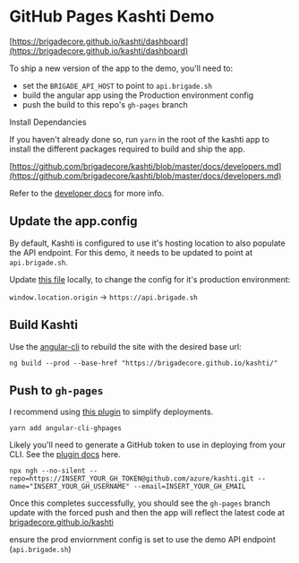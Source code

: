 # GitHub Pages Kashti Demo

[https://brigadecore.github.io/kashti/dashboard](https://brigadecore.github.io/kashti/dashboard)

To ship a new version of the app to the demo, you'll need to:

* set the `BRIGADE_API_HOST` to point to `api.brigade.sh`
* build the angular app using the Production environment config
* push the build to this repo's `gh-pages` branch


Install Dependancies

If you haven't already done so, run `yarn` in the root of the kashti app to install the different packages required to build and ship the app.

[https://github.com/brigadecore/kashti/blob/master/docs/developers.md](https://github.com/brigadecore/kashti/blob/master/docs/developers.md)

Refer to the [developer docs](https://github.com/brigadecore/kashti/blob/master/docs/developers.md) for more info.


## Update the app.config

By default, Kashti is configured to use it's hosting location to also populate the API endpoint. For this demo, it needs to be updated to point at `api.brigade.sh`.

Update [this file](https://github.com/brigadecore/kashti/blob/master/src/app/app.config.ts#L1) locally, to change the config for it's production environment:

`window.location.origin` -> `https://api.brigade.sh`


## Build Kashti

Use the [angular-cli](https://cli.angular.io/) to rebuild the site with the desired base url:

```
ng build --prod --base-href "https://brigadecore.github.io/kashti/"
```


## Push to `gh-pages`

I recommend using [this plugin](https://github.com/angular-schule/angular-cli-ghpages) to simplify deployments.

```
yarn add angular-cli-ghpages
```

Likely you'll need to generate a GitHub token to use in deploying from your CLI. See the [plugin docs](https://github.com/angular-schule/angular-cli-ghpages#extra) here.

```
npx ngh --no-silent --repo=https://INSERT_YOUR_GH_TOKEN@github.com/azure/kashti.git --name="INSERT_YOUR_GH_USERNAME" --email=INSERT_YOUR_GH_EMAIL
```

Once this completes successfully, you should see the `gh-pages` branch update with the forced push and then the app will reflect the latest code at [brigadecore.github.io/kashti](https://brigadecore.github.io/kashti)


ensure the prod enviornment config is set to use the demo API endpoint (`api.brigade.sh`)